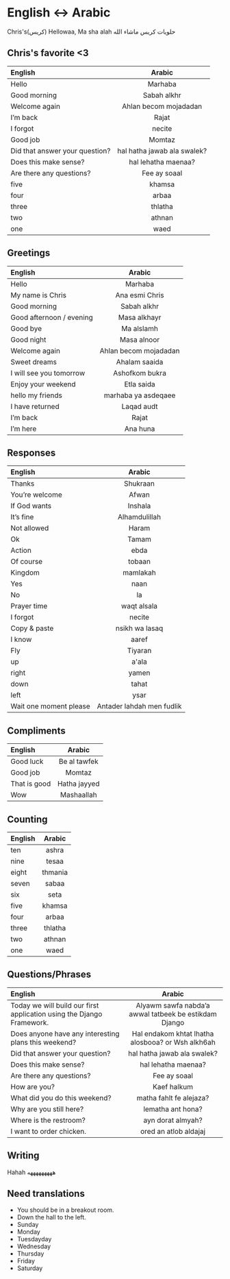 # English <-> Arabic

Chris's(كريس) Hellowaa, Ma sha alah
حلويات كريس ماشاء الله

## Chris's favorite <3

| English                        |           Arabic            |
| :----------------------------- | :-------------------------: |
| Hello                          |           Marhaba           |
| Good morning                   |         Sabah alkhr         |
| Welcome again                  |    Ahlan becom mojadadan    |
| I’m back                       |            Rajat            |
| I forgot                       |           necite            |
| Good job                       |           Momtaz            |
| Did that answer your question? | hal hatha jawab ala swalek? |
| Does this make sense?          |     hal lehatha maenaa?     |
| Are there any questions?       |        Fee ay soaal         |
| five                           |           khamsa            |
| four                           |            arbaa            |
| three                          |           thlatha           |
| two                            |           athnan            |
| one                            |            waed             |

## Greetings

| English                  |        Arabic         |
| :----------------------- | :-------------------: |
| Hello                    |        Marhaba        |
| My name is Chris         |    Ana esmi Chris     |
| Good morning             |      Sabah alkhr      |
| Good afternoon / evening |     Masa alkhayr      |
| Good bye                 |      Ma alslamh       |
| Good night               |      Masa alnoor      |
| Welcome again            | Ahlan becom mojadadan |
| Sweet dreams             |     Ahalam saaida     |
| I will see you tomorrow  |    Ashofkom bukra     |
| Enjoy your weekend       |      Etla saida       |
| hello my friends         |  marhaba ya asdeqaee  |
| I have returned          |      Laqad audt       |
| I’m back                 |         Rajat         |
| I’m here                 |       Ana huna        |

## Responses

| English                |          Arabic           |
| :--------------------- | :-----------------------: |
| Thanks                 |         Shukraan          |
| You’re welcome         |           Afwan           |
| If God wants           |          Inshala          |
| It’s fine              |       Alhamdulillah       |
| Not allowed            |           Haram           |
| Ok                     |           Tamam           |
| Action                 |           ebda            |
| Of course              |          tobaan           |
| Kingdom                |         mamlakah          |
| Yes                    |           naan            |
| No                     |            la             |
| Prayer time            |        waqt alsala        |
| I forgot               |          necite           |
| Copy & paste           |      nsikh wa lasaq       |
| I know                 |           aaref           |
| Fly                    |          Tiyaran          |
| up                     |           a'ala           |
| right                  |           yamen           |
| down                   |           tahat           |
| left                   |           ysar            |
| Wait one moment please | Antader lahdah men fudlik |

## Compliments

| English      |    Arabic    |
| :----------- | :----------: |
| Good luck    | Be al tawfek |
| Good job     |    Momtaz    |
| That is good | Hatha jayyed |
| Wow          |  Mashaallah  |

## Counting

| English | Arabic  |
| :------ | :-----: |
| ten     |  ashra  |
| nine    |  tesaa  |
| eight   | thmania |
| seven   |  sabaa  |
| six     |  seta   |
| five    | khamsa  |
| four    |  arbaa  |
| three   | thlatha |
| two     | athnan  |
| one     |  waed   |

## Questions/Phrases

| English                                                               |                        Arabic                         |
| :-------------------------------------------------------------------- | :---------------------------------------------------: |
| Today we will build our first application using the Django Framework. | Alyawm sawfa nabda’a awwal tatbeek be estikdam Django |
| Does anyone have any interesting plans this weekend?                  |   Hal endakom khtat lhatha alosbooa? or Wsh alkh6ah   |
| Did that answer your question?                                        |              hal hatha jawab ala swalek?              |
| Does this make sense?                                                 |                  hal lehatha maenaa?                  |
| Are there any questions?                                              |                     Fee ay soaal                      |
| How are you?                                                          |                      Kaef halkum                      |
| What did you do this weekend?                                         |                matha fahlt fe alejaza?                |
| Why are you still here?                                               |                   lematha ant hona?                   |
| Where is the restroom?                                                |                   ayn dorat almyah?                   |
| I want to order chicken.                                              |                 ored an atlob aldajaj                 |

## Writing

Hahah هههههههههه

## Need translations

- You should be in a breakout room.
- Down the hall to the left.
- Sunday
- Monday
- Tuesdayday
- Wednesday
- Thursday
- Friday
- Saturday
